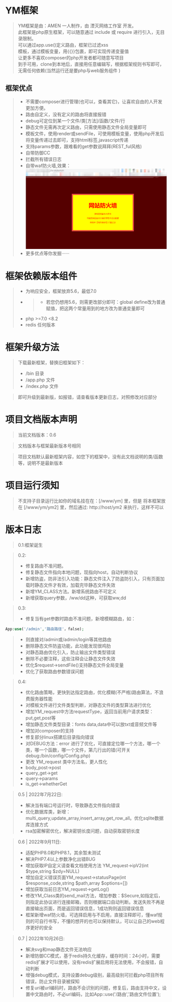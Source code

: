 # YM框架

> YM框架是由：AMEN 一人制作，由 湮灭网络工作室 开发。  
> 此框架是php原生框架，可以随意通过 include 或 require 进行引入，无目录限制。  
> 可以通过app.use()定义路由，框架已过滤xss  
> 模板，通过模板变量，用{{}}包裹，即可实现传递变量值  
> 让更多不喜欢composer的php开发者都可随意写项目  
> 到手可用，clone到本地后，直接用任意编辑写，根据框架规则书写即可，无需任何依赖(当然运行还是要php与web服务组件 )  
## 框架优点
> - 不需要composer进行管理(也可以，查看其它)，让喜欢自由的人开发更加方便。  
> - 路由自定义，没有定义的路由将直接报错  
> - debug可定位到某一个文件/类[方法]/函数/文件/行  
> - 静态文件无需再次定义路由，只需使用静态文件全局变量即可  
> - 模板文件，使用render或sendFile，可使用模板变量，使用php开发后将变量传递过去即可，支持html标签,javascript传递  
> - 支持params参数，跟难看的get参数说拜拜(REST_ful风格)  
> - 自带防御CC
> - 拦截所有错误日志
> - 自带waf防火墙,效果：![img.png](img.png)   
> - 更多优点等你发掘······

# 框架依赖版本组件
> - 为响应安全，框架放弃5.6，最低7.0  
> - > - 若您仍想用5.6，则需更改部分即可：global define改为普通赋值，把这两个常量用到的地方改为普通变量即可  
> - php >=7.0 <8.2
> - redis 任何版本

# 框架升级方法
> 下载最新框架，替换旧框架如下：  
> - /bin 目录
> - /app.php 文件
> - /index.php 文件

> 即可升级到最新版，如报错，请查看版本更新日志，对照修改对应部分

# 项目文档版本声明

> 当前文档版本：0.6

> 文档版本与框架最新版本号相同  

> 项目文档默认最新框架内容，如您下的框架中，没有此文档说明的类/函数等，说明不是最新版本  

# 项目运行须知

> 不支持子目录运行比如你的域名挂在在：[/www/ym] 里，但是 将本框架放在 [/www/ym/ym2] 里，然后通过: http://host/ym2 来执行，这样不可以

# 版本日志
> 0.1:框架诞生  

> 0.2: 
> - 修复路由不准问题。 
> - 修复静态文件指向本地问题，现指向host，自动判断协议
> - 新增防盗，防非法引入功能：静态文件注入了防盗防引入，只有页面加载时静态文件才有效，加载完毕静态文件失效
> - 新增YM_CLASS方法。新增系统路由不可定义
> - 新增获取query参数，/ww/dd这种，可获取ww,dd

> 0.3:
> - 修复当有get参数时路由不准问题，新增模糊路由，如：
```php
App:use('/admin','路由路径'，false);
```
> - 则直接对/admin或/admin/login等其他路由
> - 删除静态文件防盗功能，此功能发现很鸡肋
> - 对静态路由优化引入，防止输出文件类型错误
> - 删除不必要注释，这些注释会让静态文件失效
> - 优化$request->sendFile()支持静态文件全局变量
> - 优化了获取路由参数错误问题

> 0.4:
> - 优化路由策略，更快到达指定路由，优化模糊(不严格)路由算法，不浪费服务器性能
> - 对模板文件进行文件类型判断，对静态文件的类型算法进行优化
> - 增加YM_request中方法requestType，返回当前用户请求类型：put,get,post等
> - 增加静态文件类型目录：fonts data,data中可以放txt或音频文件等
> - 增加对composer的支持
> - 修复部分linux搭建后目录指向错误
> - 对DEBUG方法：error 进行了优化，可直接定位哪一个方法，哪一个类，哪一个函数，哪一个文件，第几行出的错(可开关debug:/bin/config/Config.php)
> - 更改 YM_request 类中方法名，更人性化
> - body_post->post
> - query_get->get
> - query->params
> - is_get->whetherGet

> 0.5 | 2022年7月22日:
> - 解决当有端口号运行时，导致静态文件指向错误  
> - 优化数据库类，新增：multi_query,update_array,insert_array,get_row_all。优化sqlite数据库连接方式  
> - rsa加密解密优化，解决密钥长度问题，自动获取密钥长度  


> 0.6 | 2022年9月11日:
> - 适配PHP8.0和PHP8.1，其余暂未测试  
> - 解决PHP7.4以上参数净化出错BUG  
> - 增加获取IP自定义请查看文档使用方法 YM_request->ipV2(int $type,string $zdy=NULL)  
> - 增加自定义错误页面YM_request->statusPage(int $response_code,string $path,array $options=[])  
> - 增加获取当前日志YM_request->getLog()  
> - 修改YM_Class类的send_mail方法，增加参数：$Secure,如指定后，则指定此协议进行连接邮箱，否则根据端口自动判断。发送失败不再是直接输出页面，而是返回错误信息，1成功狗则返回错误信息  
> - 框架新增waf防火墙，可选择启用与不启用，直接注释即可，懂waf规则的可自行书写，不懂的想开的也可以保持默认，可以让自己的web程序更好的安全

> 0.7 | 2022年10月26日:
> - 解决svg和map静态文件无法响应  
> - 新增防御CC模式，基于redis持久化缓存，缓存时间：24小时，需要redis扩展才可以使用，没有redis扩展启用将无法使用，不会报错，自动判断  
> - 增强debug模式，支持设置debug级别，最高级别可拦截php项目所有错误，防止文件目录被探知  
> - 修复uri被url编码时，路由不会识别的问题，修复后，路由支持中文，设置中文路由时，不必url编码，比如App::use('/路由','路由文件位置');